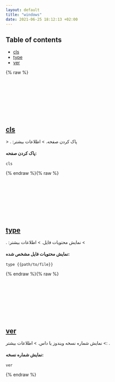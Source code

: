 ```yaml
---
layout: default
title: "windows"
date: 2021-06-25 18:12:13 +02:00
---
```

## Table of contents
* <a href="#cls">cls</a>
* <a href="#type">type</a>
* <a href="#ver">ver</a>

{% raw %}
<h2 id="cls">
  <a href="/fa/windows/cls.html">cls</a> <a href="#cls"><svg class="icon">
    <use href="/assets/images/unicode_sprite.svg#link" />
  </svg></a>
</h2>
> پاک کردن صفحه.
> اطلاعات بیشتر: <https://docs.microsoft.com/windows-server/administration/windows-commands/cls>.

#### پاک کردن صفحه:
```shell
cls
```
{% endraw %}{% raw %}
<h2 id="type">
  <a href="/fa/windows/type.html">type</a> <a href="#type"><svg class="icon">
    <use href="/assets/images/unicode_sprite.svg#link" />
  </svg></a>
</h2>
> نمایش محتویات فایل.
> اطلاعات بیشتر: <https://docs.microsoft.com/windows-server/administration/windows-commands/type>.

#### نمایش محتویات فایل مشخص شده:
```shell
type {{path/to/file}}
```
{% endraw %}{% raw %}
<h2 id="ver">
  <a href="/fa/windows/ver.html">ver</a> <a href="#ver"><svg class="icon">
    <use href="/assets/images/unicode_sprite.svg#link" />
  </svg></a>
</h2>
> نمایش شماره نسخه ویندوز یا داس.
> اطلاعات بیشتر: <https://docs.microsoft.com/windows-server/administration/windows-commands/ver>.

#### نمایش شماره نسخه:
```shell
ver
```
{% endraw %}